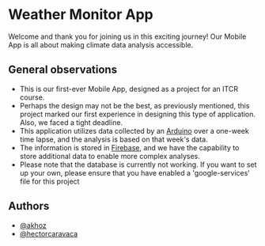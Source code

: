 # Weather Monitor App

Welcome and thank you for joining us in this exciting journey! Our Mobile App is all about making climate data analysis accessible.

## General observations

* This is our first-ever Mobile App, designed as a project for an ITCR course.
* Perhaps the design may not be the best, as previously mentioned, this project marked our first experience in designing this type of application. Also, we faced a tight deadline.
* This application utilizes data collected by an [Arduino](https://www.arduino.cc/) over a one-week time lapse, and the analysis is based on that week's data.
* The information is stored in [Firebase](https://firebase.google.com/?hl=es-419), and we have the capability to store additional data to enable more complex analyses.
* Please note that the database is currently not working. If you want to set up your own, please ensure that you have enabled a 'google-services' file for this project

## Authors

- [@akhoz](https://github.com/akhoz)
- [@hectorcaravaca](https://github.com/hectorcaravacavargas)
